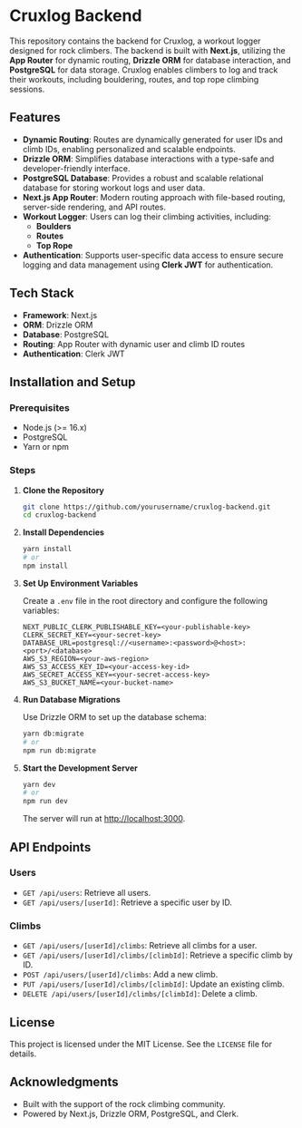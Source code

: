 # Cruxlog Backend

This repository contains the backend for Cruxlog, a workout logger designed for rock climbers. The backend is built with **Next.js**, utilizing the **App Router** for dynamic routing, **Drizzle ORM** for database interaction, and **PostgreSQL** for data storage. Cruxlog enables climbers to log and track their workouts, including bouldering, routes, and top rope climbing sessions.

## Features

- **Dynamic Routing**: Routes are dynamically generated for user IDs and climb IDs, enabling personalized and scalable endpoints.
- **Drizzle ORM**: Simplifies database interactions with a type-safe and developer-friendly interface.
- **PostgreSQL Database**: Provides a robust and scalable relational database for storing workout logs and user data.
- **Next.js App Router**: Modern routing approach with file-based routing, server-side rendering, and API routes.
- **Workout Logger**: Users can log their climbing activities, including:
  - **Boulders**
  - **Routes**
  - **Top Rope**
- **Authentication**: Supports user-specific data access to ensure secure logging and data management using **Clerk JWT** for authentication.

## Tech Stack

- **Framework**: Next.js
- **ORM**: Drizzle ORM
- **Database**: PostgreSQL
- **Routing**: App Router with dynamic user and climb ID routes
- **Authentication**: Clerk JWT

## Installation and Setup

### Prerequisites

- Node.js (>= 16.x)
- PostgreSQL
- Yarn or npm

### Steps

1. **Clone the Repository**

   ```bash
   git clone https://github.com/yourusername/cruxlog-backend.git
   cd cruxlog-backend
   ```

2. **Install Dependencies**

   ```bash
   yarn install
   # or
   npm install
   ```

3. **Set Up Environment Variables**

   Create a `.env` file in the root directory and configure the following variables:

   ```env
   NEXT_PUBLIC_CLERK_PUBLISHABLE_KEY=<your-publishable-key>
   CLERK_SECRET_KEY=<your-secret-key>
   DATABASE_URL=postgresql://<username>:<password>@<host>:<port>/<database>
   AWS_S3_REGION=<your-aws-region>
   AWS_S3_ACCESS_KEY_ID=<your-access-key-id>
   AWS_SECRET_ACCESS_KEY=<your-secret-access-key>
   AWS_S3_BUCKET_NAME=<your-bucket-name>
   ```

4. **Run Database Migrations**

   Use Drizzle ORM to set up the database schema:

   ```bash
   yarn db:migrate
   # or
   npm run db:migrate
   ```

5. **Start the Development Server**

   ```bash
   yarn dev
   # or
   npm run dev
   ```

   The server will run at [http://localhost:3000](http://localhost:3000).

## API Endpoints

### Users

- `GET /api/users`: Retrieve all users.
- `GET /api/users/[userId]`: Retrieve a specific user by ID.

### Climbs

- `GET /api/users/[userId]/climbs`: Retrieve all climbs for a user.
- `GET /api/users/[userId]/climbs/[climbId]`: Retrieve a specific climb by ID.
- `POST /api/users/[userId]/climbs`: Add a new climb.
- `PUT /api/users/[userId]/climbs/[climbId]`: Update an existing climb.
- `DELETE /api/users/[userId]/climbs/[climbId]`: Delete a climb.

## License

This project is licensed under the MIT License. See the `LICENSE` file for details.

## Acknowledgments

- Built with the support of the rock climbing community.
- Powered by Next.js, Drizzle ORM, PostgreSQL, and Clerk.

